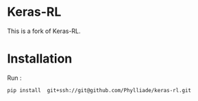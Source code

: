 # Keras-RL
This is a fork of Keras-RL.

# Installation
Run :
```
pip install  git+ssh://git@github.com/Phylliade/keras-rl.git
```
